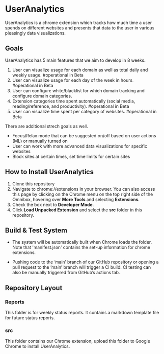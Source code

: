 # UserAnalytics

UserAnalytics is a chrome extension which tracks how much time a user spends on different websites and presents that data to the user in various pleasingly data visualizations.

## Goals
UserAnalytics has 5 main features that we aim to develop in 8 weeks.
1. User can visualize usage for each domain as well as total daily and weekly usage. #operational in Beta
2. User can visualize usage for each day of the week in hours. #operational in Beta
3. User can configure white/blacklist for which domain tracking and configure domain categories.
4. Extension categories time spent automatically (social media, reading/reference, and productivity). #operational in Beta
5. User can visualize time spent per category of websites. #operational in Beta

There are additional strech goals as well.
- Focus/Relax mode that can be suggested on/off based on user actions (ML) or manually turned on
- User can work with more advanced data visualizations for specific websites
- Block sites at certain times, set time limits for certain sites


## How to Install UserAnalytics
1. Clone this repository
2. Navigate to chrome://extensions in your browser. You can also access this page by clicking on the Chrome menu on the top right side of the Omnibox, hovering over **More Tools** and selecting **Extensions**.
3. Check the box next to **Developer Mode**.
4. Click **Load Unpacked Extension** and select the **src** folder in this repository.

## Build & Test System
- The system will be automatically built when Chrome loads the folder. Note that 'manifest.json' contains the set-up information for chrome extensions.

- Pushing code to the ‘main’ branch of our GitHub repository or opening a pull request to the ‘main’ branch will trigger a CI build. CI testing can also be manually triggered from GitHub’s actions tab.


## Repository Layout
### Reports
This folder is for weekly status reports. It contains a markdown template file for future status reports.

### src
This folder contains our Chrome extension, upload this folder to Google Chrome to install UserAnalytics.
